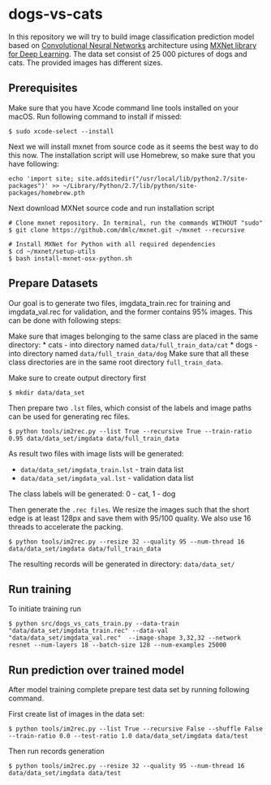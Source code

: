 # dogs-vs-cats
In this repository we will try to build image classification prediction model based on [Convolutional Neural Networks][2] architecture using [MXNet library for Deep Learning][1].
The data set consist of 25 000 pictures of dogs and cats. The provided images has different sizes.

## Prerequisites

Make sure that you have Xcode command line tools installed on your macOS. 
Run following command to install if missed:
```
$ sudo xcode-select --install
```

Next we will install mxnet from source code as it seems the best way to do this now.
The installation script will use Homebrew, so make sure that you have following:
```
echo 'import site; site.addsitedir("/usr/local/lib/python2.7/site-packages")' >> ~/Library/Python/2.7/lib/python/site-packages/homebrew.pth
```
Next download MXNet source code and run installation script
```
# Clone mxnet repository. In terminal, run the commands WITHOUT "sudo"
$ git clone https://github.com/dmlc/mxnet.git ~/mxnet --recursive

# Install MXNet for Python with all required dependencies
$ cd ~/mxnet/setup-utils
$ bash install-mxnet-osx-python.sh
```

## Prepare Datasets
Our goal is to generate two files, imgdata_train.rec for training and imgdata_val.rec for validation, and the former contains 95% images.
This can be done with following steps:

Make sure that images belonging to the same class are placed in the same directory:
	* cats - into directory named `data/full_train_data/cat`
	* dogs - into directory named `data/full_train_data/dog`
Make sure that all these class directories are in the same root directory `full_train_data`.

Make sure to create output directory first
```
$ mkdir data/data_set
```

Then prepare two `.lst` files, which consist of the labels and image paths can be used for generating rec files.
```
$ python tools/im2rec.py --list True --recursive True --train-ratio 0.95 data/data_set/imgdata data/full_train_data
```
As result two files with image lists will be generated:

* `data/data_set/imgdata_train.lst` - train data list
* `data/data_set/imgdata_val.lst` - validation data list

The class labels will be generated: 0 - cat, 1 - dog

Then generate the `.rec files`. We resize the images such that the short edge is at least 128px and save them with 95/100 quality. We also use 16 threads to accelerate the packing.
```
$ python tools/im2rec.py --resize 32 --quality 95 --num-thread 16 data/data_set/imgdata data/full_train_data
```
The resulting records will be generated in directory: `data/data_set/`


## Run training
To initiate training run
```
$ python src/dogs_vs_cats_train.py --data-train "data/data_set/imgdata_train.rec" --data-val "data/data_set/imgdata_val.rec"  --image-shape 3,32,32 --network resnet --num-layers 18 --batch-size 128 --num-examples 25000
```

## Run prediction over trained model
After model training complete prepare test data set by running following command.

First create list of images in the data set:
```
$ python tools/im2rec.py --list True --recursive False --shuffle False  --train-ratio 0.0 --test-ratio 1.0 data/data_set/imgdata data/test
```

Then run records generation
```
$ python tools/im2rec.py --resize 32 --quality 95 --num-thread 16 data/data_set/imgdata data/test
```

[1]: http://mxnet.io
[2]: http://deeplearning.net/tutorial/lenet.html
